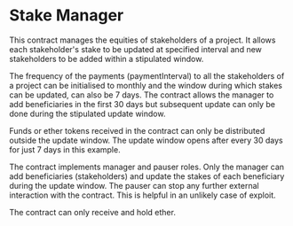 # Stake Manager

This contract manages the equities of stakeholders of a project.
It allows each stakeholder's stake to be updated at specified interval and
new stakeholders to be added within a stipulated window.

The frequency of the payments (paymentInterval) to all the stakeholders
of a project can be initialised to monthly and the window during which
stakes can be updated, can also be 7 days. The contract allows the manager
to add beneficiaries in the first 30 days but subsequent update can only
be done during the stipulated update window.

Funds or ether tokens received in the contract can only be distributed
outside the update window. The update window opens after every 30 days
for just 7 days in this example.

The contract implements manager and pauser roles. Only the manager
can add beneficiaries (stakeholders) and update the stakes of each
beneficiary during the update window. The pauser can stop any further
external interaction with the contract. This is helpful in an unlikely
case of exploit.

The contract can only receive and hold ether.

